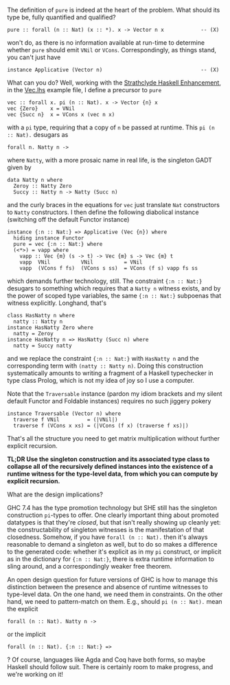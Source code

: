 The definition of `pure` is indeed at the heart of the problem. What should its type be, fully quantified and qualified?

    pure :: forall (n :: Nat) (x :: *). x -> Vector n x            -- (X)

won't do, as there is no information available at run-time to determine whether `pure` should emit `VNil` or `VCons`. Correspondingly, as things stand, you can't just have

    instance Applicative (Vector n)                                -- (X)

What can you do? Well, working with the [Strathclyde Haskell Enhancement][1], in the [Vec.lhs][2] example file, I define a precursor to `pure`

    vec :: forall x. pi (n :: Nat). x -> Vector {n} x
    vec {Zero}    x = VNil
    vec {Succ n}  x = VCons x (vec n x)

with a `pi` type, requiring that a copy of `n` be passed at runtime. This `pi (n :: Nat).` desugars as

    forall n. Natty n ->

where `Natty`, with a more prosaic name in real life, is the singleton GADT given by

    data Natty n where
      Zeroy :: Natty Zero
      Succy :: Natty n -> Natty (Succ n)

and the curly braces in the equations for `vec` just translate `Nat` constructors to `Natty` constructors. I then define the following diabolical instance (switching off the default Functor instance)

    instance {:n :: Nat:} => Applicative (Vec {n}) where
      hiding instance Functor
      pure = vec {:n :: Nat:} where
      (<*>) = vapp where
        vapp :: Vec {m} (s -> t) -> Vec {m} s -> Vec {m} t
        vapp  VNil          VNil          = VNil
        vapp  (VCons f fs)  (VCons s ss)  = VCons (f s) vapp fs ss

which demands further technology, still. The constraint `{:n :: Nat:}` desugars to something which requires that a `Natty n` witness exists, and by the power of scoped type variables, the same `{:n :: Nat:}` subpoenas that witness explicitly. Longhand, that's

    class HasNatty n where
      natty :: Natty n
    instance HasNatty Zero where
      natty = Zeroy
    instance HasNatty n => HasNatty (Succ n) where
      natty = Succy natty

and we replace the constraint `{:n :: Nat:}` with `HasNatty n` and the corresponding term with `(natty :: Natty n)`. Doing this construction systematically amounts to writing a fragment of a Haskell typechecker in type class Prolog, which is not my idea of joy so I use a computer.

Note that the `Traversable` instance (pardon my idiom brackets and my silent default Functor and Foldable instances) requires no such jiggery pokery 

    instance Traversable (Vector n) where
      traverse f VNil         = (|VNil|)
      traverse f (VCons x xs) = (|VCons (f x) (traverse f xs)|)

That's all the structure you need to get matrix multiplication without further explicit recursion.

**TL;DR Use the singleton construction and its associated type class to collapse all of the recursively defined instances into the existence of a runtime witness for the type-level data, from which you can compute by explicit recursion.**

What are the design implications?

GHC 7.4 has the type promotion technology but SHE still has the singleton construction `pi`-types to offer. One clearly important thing about promoted datatypes is that they're *closed*, but that isn't really showing up cleanly yet: the constructability of singleton witnesses is the manifestation of that closedness. Somehow, if you have `forall (n :: Nat).` then it's always reasonable to demand a singleton as well, but to do so makes a difference to the generated code: whether it's explicit as in my `pi` construct, or implicit as in the dictionary for `{:n :: Nat:}`, there is extra runtime information to sling around, and a correspondingly weaker free theorem.

An open design question for future versions of GHC is how to manage this distinction between the presence and absence of runtime witnesses to type-level data. On the one hand, we need them in constraints. On the other hand, we need to pattern-match on them. E.g., should `pi (n :: Nat).` mean the explicit

    forall (n :: Nat). Natty n ->

or the implicit

    forall (n :: Nat). {:n :: Nat:} =>

? Of course, languages like Agda and Coq have both forms, so maybe Haskell should follow suit. There is certainly room to make progress, and we're working on it!


  [1]: http://personal.cis.strath.ac.uk/~conor/pub/she
  [2]: https://personal.cis.strath.ac.uk/~conor/pub/she/examples/Vec.lhs
